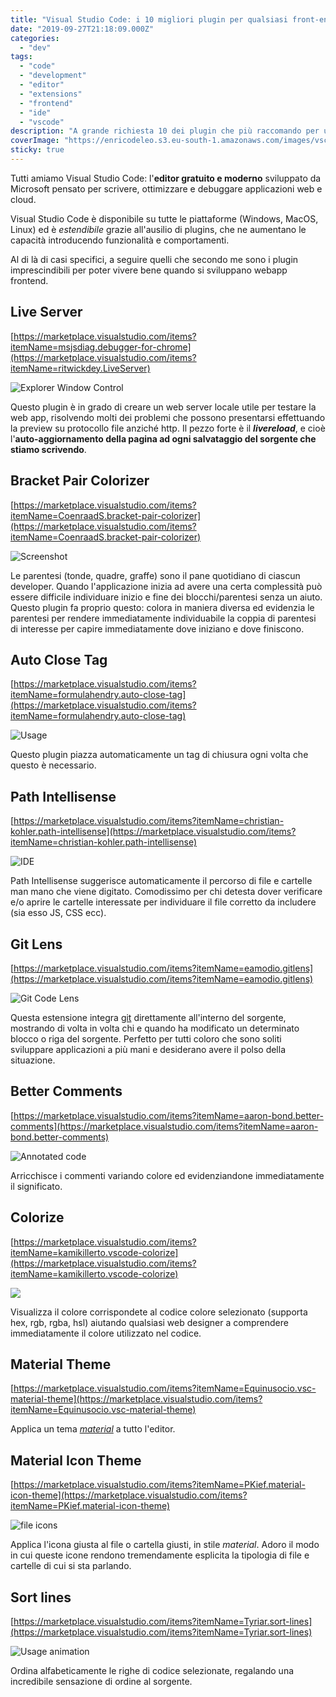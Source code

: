 ```yaml
---
title: "Visual Studio Code: i 10 migliori plugin per qualsiasi front-end developer"
date: "2019-09-27T21:18:09.000Z"
categories:
  - "dev"
tags:
  - "code"
  - "development"
  - "editor"
  - "extensions"
  - "frontend"
  - "ide"
  - "vscode"
description: "A grande richiesta 10 dei plugin che più raccomando per una esperinza di coding veramente zen."
coverImage: "https://enricodeleo.s3.eu-south-1.amazonaws.com/images/vscode-plugins.jpg"
sticky: true
---
```


Tutti amiamo Visual Studio Code: l'**editor gratuito e moderno** sviluppato da Microsoft pensato per scrivere, ottimizzare e debuggare applicazioni web e cloud.

Visual Studio Code è disponibile su tutte le piattaforme (Windows, MacOS, Linux) ed è _estendibile_ grazie all'ausilio di plugins, che ne aumentano le capacità introducendo funzionalità e comportamenti.

Al di là di casi specifici, a seguire quelli che secondo me sono i plugin imprescindibili per poter vivere bene quando si sviluppano webapp frontend.

## Live Server

[https://marketplace.visualstudio.com/items?itemName=msjsdiag.debugger-for-chrome](https://marketplace.visualstudio.com/items?itemName=ritwickdey.LiveServer)

![Explorer Window Control](https://enricodeleo.s3.eu-south-1.amazonaws.com/images/vscode-live-server-explorer-menu-demo-1.gif)

Questo plugin è in grado di creare un web server locale utile per testare la web app, risolvendo molti dei problemi che possono presentarsi effettuando la preview su protocollo file anziché http. Il pezzo forte è il _**livereload**_, e cioè l'**auto-aggiornamento della pagina ad ogni salvataggio del sorgente che stiamo scrivendo**.

## Bracket Pair Colorizer

[https://marketplace.visualstudio.com/items?itemName=CoenraadS.bracket-pair-colorizer](https://marketplace.visualstudio.com/items?itemName=CoenraadS.bracket-pair-colorizer)

![Screenshot](https://enricodeleo.s3.eu-south-1.amazonaws.com/images/example.png)

Le parentesi (tonde, quadre, graffe) sono il pane quotidiano di ciascun developer. Quando l'applicazione inizia ad avere una certa complessità può essere difficile individuare inizio e fine dei blocchi/parentesi senza un aiuto. Questo plugin fa proprio questo: colora in maniera diversa ed evidenzia le parentesi per rendere immediatamente individuabile la coppia di parentesi di interesse per capire immediatamente dove iniziano e dove finiscono.

## Auto Close Tag

[https://marketplace.visualstudio.com/items?itemName=formulahendry.auto-close-tag](https://marketplace.visualstudio.com/items?itemName=formulahendry.auto-close-tag)

![Usage](https://enricodeleo.s3.eu-south-1.amazonaws.com/images/usage.gif)

Questo plugin piazza automaticamente un tag di chiusura ogni volta che questo è necessario.

## Path Intellisense

[https://marketplace.visualstudio.com/items?itemName=christian-kohler.path-intellisense](https://marketplace.visualstudio.com/items?itemName=christian-kohler.path-intellisense)

![IDE](https://enricodeleo.s3.eu-south-1.amazonaws.com/images/iaHeUiDeTUZuo.gif)

Path Intellisense suggerisce automaticamente il percorso di file e cartelle man mano che viene digitato. Comodissimo per chi detesta dover verificare e/o aprire le cartelle interessate per individuare il file corretto da includere (sia esso JS, CSS ecc).

## Git Lens

[https://marketplace.visualstudio.com/items?itemName=eamodio.gitlens](https://marketplace.visualstudio.com/items?itemName=eamodio.gitlens)

![Git Code Lens](https://enricodeleo.s3.eu-south-1.amazonaws.com/images/code-lens.png)

Questa estensione integra [git](https://git-scm.com/) direttamente all'interno del sorgente, mostrando di volta in volta chi e quando ha modificato un determinato blocco o riga del sorgente. Perfetto per tutti coloro che sono soliti sviluppare applicazioni a più mani e desiderano avere il polso della situazione.

## Better Comments

[https://marketplace.visualstudio.com/items?itemName=aaron-bond.better-comments](https://marketplace.visualstudio.com/items?itemName=aaron-bond.better-comments)

![Annotated code](https://enricodeleo.s3.eu-south-1.amazonaws.com/images/better-comments.PNG)

Arricchisce i commenti variando colore ed evidenziandone immediatamente il significato.

## Colorize

[https://marketplace.visualstudio.com/items?itemName=kamikillerto.vscode-colorize](https://marketplace.visualstudio.com/items?itemName=kamikillerto.vscode-colorize)

![](https://enricodeleo.s3.eu-south-1.amazonaws.com/images/demo.gif)

Visualizza il colore corrispondete al codice colore selezionato (supporta hex, rgb, rgba, hsl) aiutando qualsiasi web designer a comprendere immediatamente il colore utilizzato nel codice.

## Material Theme

[https://marketplace.visualstudio.com/items?itemName=Equinusocio.vsc-material-theme](https://marketplace.visualstudio.com/items?itemName=Equinusocio.vsc-material-theme)

Applica un tema [_material_](https://material.io/) a tutto l'editor.

## Material Icon Theme

[https://marketplace.visualstudio.com/items?itemName=PKief.material-icon-theme](https://marketplace.visualstudio.com/items?itemName=PKief.material-icon-theme)

![file icons](https://enricodeleo.s3.eu-south-1.amazonaws.com/images/fileIcons.png)

Applica l'icona giusta al file o cartella giusti, in stile _material_. Adoro il modo in cui queste icone rendono tremendamente esplicita la tipologia di file e cartelle di cui si sta parlando.

## Sort lines

[https://marketplace.visualstudio.com/items?itemName=Tyriar.sort-lines](https://marketplace.visualstudio.com/items?itemName=Tyriar.sort-lines)

![Usage animation](https://enricodeleo.s3.eu-south-1.amazonaws.com/images/usage-animation.gif)

Ordina alfabeticamente le righe di codice selezionate, regalando una incredibile sensazione di ordine al sorgente.
